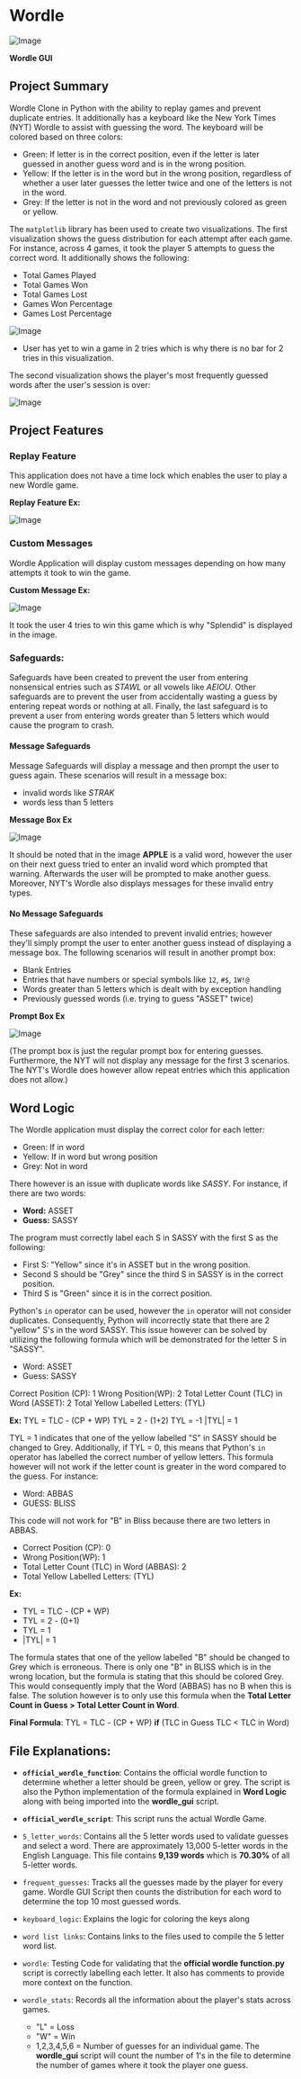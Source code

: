 # Wordle

![Image](https://github.com/user-attachments/assets/cace0bea-213c-4b20-9394-756b7eb8e5a0)

**Wordle GUI**

## Project Summary
Wordle Clone in Python with the ability to replay games and prevent duplicate entries. It additionally has a keyboard like the New York Times (NYT) Wordle to assist with guessing the word. The keyboard will be colored based on three colors: 

- Green: If letter is in the correct position, even if the letter is later guessed in another guess word and is in the wrong position.
- Yellow: If the letter is in the word but in the wrong position, regardless of whether a user later guesses the letter twice and one of the letters is not in the word.
- Grey: If the letter is not in the word and not previously colored as green or yellow. 

The `matplotlib` library has been used to create two visualizations. The first visualization shows the guess distribution for each attempt after each game. For instance, across 4 games, it took the player 5 attempts to guess the correct word. It additionally shows the following: 

- Total Games Played
- Total Games Won
- Total Games Lost
- Games Won Percentage
- Games Lost Percentage

![Image](https://github.com/user-attachments/assets/5fc520d5-acd7-4a8d-b999-e826a8818ee1)

* User has yet to win a game in 2 tries which is why there is no bar for 2 tries in this visualization.

The second visualization shows the player's most frequently guessed words after the user's session is over:

![Image](https://github.com/user-attachments/assets/cd88a43b-e4d9-47ea-a210-9bf84940aa50)

## Project Features

### Replay Feature

This application does not have a time lock which enables the user to play a new Wordle game. 

**Replay Feature Ex:**

![Image](https://github.com/user-attachments/assets/f4fb3f26-d881-43d4-81b7-b148c227f814)

### Custom Messages

Wordle Application will display custom messages depending on how many attempts it took to win the game.

**Custom Message Ex:**

![Image](https://github.com/user-attachments/assets/1ac58cf1-677f-44db-b3c2-fb1260c85027)

It took the user 4 tries to win this game which is why "Splendid" is displayed in the image.

### Safeguards:

Safeguards have been created to prevent the user from entering nonsensical entries such as _STAWL_ or all vowels like _AEIOU_. Other safeguards are to prevent the user from accidentally wasting a guess by entering repeat words or nothing at all. Finally, the last safeguard is to prevent a user from entering words greater than 5 letters which would cause the program to crash.

#### Message Safeguards
Message Safeguards will display a message and then prompt the user to guess again. These scenarios will result in a message box: 

- invalid words like _STRAK_
- words less than 5 letters

**Message Box Ex**

![Image](https://github.com/user-attachments/assets/39662f09-41ee-4f34-8e05-944a47491fa0) 

It should be noted that in the image **APPLE** is a valid word, however the user on their next guess tried to enter an invalid word which prompted that warning. Afterwards the user will be prompted to make another guess. Moreover, NYT's Wordle also displays messages for these invalid entry types.

#### No Message Safeguards

These safeguards are also intended to prevent invalid entries; however they'll simply prompt the user to enter another guess instead of displaying a message box. The following scenarios will result in another prompt box:

- Blank Entries
- Entries that have numbers or special symbols like `12`, `#$`, `1W!@`
- Words greater than 5 letters which is dealt with by exception handling
- Previously guessed words (i.e. trying to guess "ASSET" twice)

**Prompt Box Ex**

![Image](https://github.com/user-attachments/assets/1853bc16-8ae1-46b2-a83e-8358f7cacee2)

(The prompt box is just the regular prompt box for entering guesses. Furthermore, the NYT will not display any message for the first 3 scenarios. The NYT's Wordle does however allow repeat entries which this application does not allow.)

## Word Logic

The Wordle application must display the correct color for each letter: 

- Green: If in word
- Yellow: If in word but wrong position
- Grey: Not in word

There however is an issue with duplicate words like _SASSY_. For instance, if there are two words:

- **Word:** ASSET
- **Guess:** SASSY

The program must correctly label each S in SASSY with the first S as the following: 

- First S: "Yellow" since it's in ASSET but in the wrong position.
- Second S should be "Grey" since the third S in SASSY is in the correct position.
- Third S is "Green" since it is in the correct position.

Python's `in` operator can be used, however the `in` operator will not consider duplicates. Consequently, Python will incorrectly state that there are 2 "yellow" S's in the word SASSY. This issue however can be solved by utilizing the following formula which will be demonstrated for the letter S in "SASSY".

- Word: ASSET
- Guess: SASSY

Correct Position (CP): 1
Wrong Position(WP): 2
Total Letter Count (TLC) in Word (ASSET): 2
Total Yellow Labelled Letters:  (TYL)

**Ex:** TYL = TLC - (CP + WP)
             TYL = 2 - (1+2)
             TYL = -1
             |TYL| = 1
             
TYL = 1 indicates that one of the yellow labelled "S" in SASSY should be changed to Grey. Additionally, if TYL = 0, this means that Python's `in` operator has labelled the correct number of yellow letters. This formula however will not work if the letter count is greater in the word compared to the guess. For instance: 

- Word: ABBAS
- GUESS: BLISS

This code will not work for "B" in Bliss because there are two letters in ABBAS. 

- Correct Position (CP): 0
- Wrong Position(WP): 1
- Total Letter Count (TLC) in Word (ABBAS): 2
- Total Yellow Labelled Letters:  (TYL)

**Ex:** 
- TYL = TLC - (CP + WP)
- TYL = 2 - (0+1)
- TYL = 1
- |TYL| = 1

The formula states that one of the yellow labelled "B" should be changed to Grey which is erroneous. There is only one "B" in BLISS which is in the wrong location, but the formula is stating that this should be colored Grey. This would consequently imply that the Word (ABBAS) has no B when this is false. The solution however is to only use this formula when the **Total Letter Count in Guess > Total Letter Count in Word**. 

**Final Formula**: TYL = TLC - (CP + WP) **if** (TLC in Guess TLC < TLC in Word)

## File Explanations: 
- **`official_wordle_function`**: Contains the official wordle function to determine whether a letter should be green, yellow or grey. The script is also the Python implementation of the formula explained in **Word Logic** along with being imported into the **wordle_gui** script.

- **`official_wordle_script`**: This script runs the actual Wordle Game.

- `5_letter_words`: Contains all the 5 letter words used to validate guesses and select a word. There are approximately 13,000 5-letter words in the English Language. This file contains **9,139 words** which is **70.30%** of all 5-letter words.

- `frequent_guesses`: Tracks all the guesses made by the player for every game. Wordle GUI Script then counts the distribution for each word to determine the top 10 most guessed words.

- `keyboard_logic`: Explains the logic for coloring the keys along

- `word list links`: Contains links to the files used to compile the 5 letter word list.

- `wordle`: Testing Code for validating that the **official wordle function.py** script is correctly labelling each letter. It also has comments to provide more context on the function.

- `wordle_stats`: Records all the information about the player's stats across games.
  - "L" = Loss
  - "W" = Win
  - 1,2,3,4,5,6 = Number of guesses for an individual game. The **wordle_gui** script will count the number of 1's in the file to determine the number of games where it took the player one guess.
